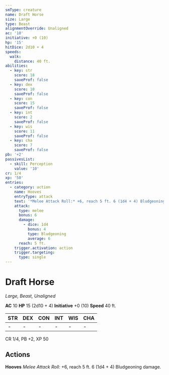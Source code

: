 ```yaml
---
smType: creature
name: Draft Horse
size: Large
type: Beast
alignmentOverride: Unaligned
ac: '10'
initiative: +0 (10)
hp: '15'
hitDice: 2d10 + 4
speeds:
  walk:
    distance: 40 ft.
abilities:
  - key: str
    score: 18
    saveProf: false
  - key: dex
    score: 10
    saveProf: false
  - key: con
    score: 15
    saveProf: false
  - key: int
    score: 2
    saveProf: false
  - key: wis
    score: 11
    saveProf: false
  - key: cha
    score: 7
    saveProf: false
pb: '+2'
passivesList:
  - skill: Perception
    value: '10'
cr: 1/4
xp: '50'
entries:
  - category: action
    name: Hooves
    entryType: attack
    text: '*Melee Attack Roll:* +6, reach 5 ft. 6 (1d4 + 4) Bludgeoning damage.'
    attack:
      type: melee
      bonus: 6
      damage:
        - dice: 1d4
          bonus: 4
          type: Bludgeoning
          average: 6
      reach: 5 ft.
    trigger.activation: action
    trigger.targeting:
      type: single
---
```


# Draft Horse
*Large, Beast, Unaligned*

**AC** 10
**HP** 15 (2d10 + 4)
**Initiative** +0 (10)
**Speed** 40 ft.

| STR | DEX | CON | INT | WIS | CHA |
| --- | --- | --- | --- | --- | --- |
| - | - | - | - | - | - |

CR 1/4, PB +2, XP 50

## Actions

**Hooves**
*Melee Attack Roll:* +6, reach 5 ft. 6 (1d4 + 4) Bludgeoning damage.
